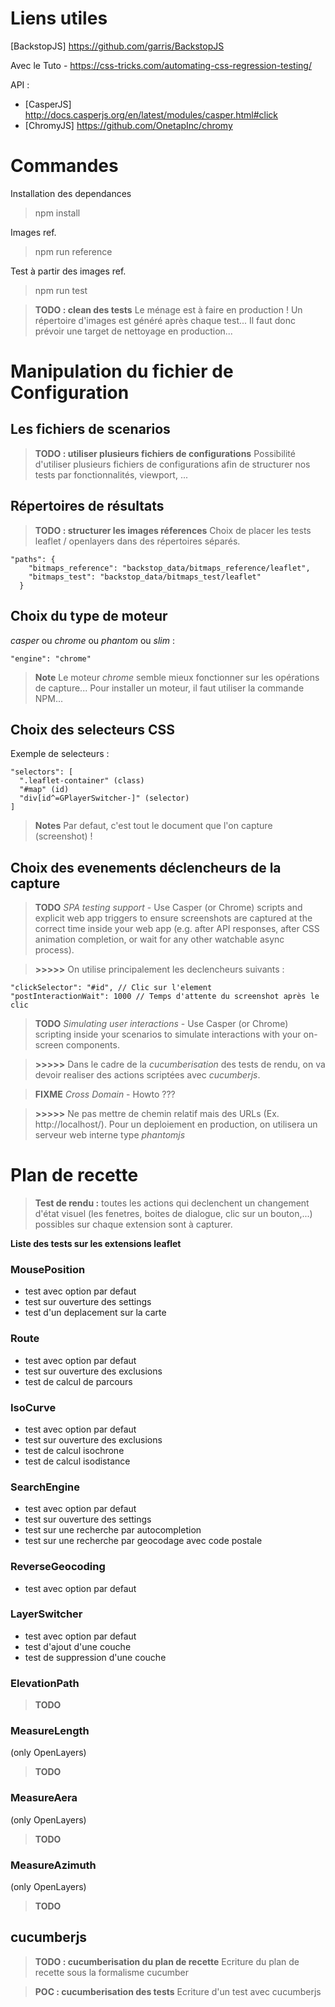 # Liens utiles

[BackstopJS] https://github.com/garris/BackstopJS

Avec le Tuto - https://css-tricks.com/automating-css-regression-testing/

API :
* [CasperJS] http://docs.casperjs.org/en/latest/modules/casper.html#click
* [ChromyJS] https://github.com/OnetapInc/chromy

# Commandes

Installation des dependances
> npm install

Images ref.
> npm run reference

Test à partir des images ref.
> npm run test

> **TODO : clean des tests**
Le ménage est à faire en production !
Un répertoire d'images est généré après chaque test...
Il faut donc prévoir une target de nettoyage en production...

# Manipulation du fichier de Configuration

## Les fichiers de scenarios

> **TODO : utiliser plusieurs fichiers de configurations**
Possibilité d'utiliser plusieurs fichiers de configurations afin de structurer nos tests
par fonctionnalités, viewport, ...

## Répertoires de résultats

> **TODO : structurer les images réferences**
Choix de placer les tests leaflet / openlayers dans des répertoires séparés.

```
"paths": {
    "bitmaps_reference": "backstop_data/bitmaps_reference/leaflet",
    "bitmaps_test": "backstop_data/bitmaps_test/leaflet"
  }
```

## Choix du type de moteur

*casper* ou *chrome* ou *phantom* ou *slim* :
```
"engine": "chrome"
```

> **Note**
Le moteur *chrome* semble mieux fonctionner sur les opérations de capture...
Pour installer un moteur, il faut utiliser la commande NPM...

## Choix des selecteurs CSS

Exemple de selecteurs :
```
"selectors": [
  ".leaflet-container" (class)
  "#map" (id)
  "div[id^=GPlayerSwitcher-]" (selector)
]
```

> **Notes**
Par defaut, c'est tout le document que l'on capture (screenshot) !

## Choix des evenements déclencheurs de la capture

> **TODO**
*SPA testing support* - Use Casper (or Chrome) scripts and explicit web app triggers
 to ensure screenshots are captured at the correct time inside your web app
 (e.g. after API responses, after CSS animation completion, or wait for any other
 watchable async process).

> **>>>>>**
On utilise principalement les declencheurs suivants :
```
"clickSelector": "#id", // Clic sur l'element
"postInteractionWait": 1000 // Temps d'attente du screenshot après le clic
```

> **TODO**
*Simulating user interactions* - Use Casper (or Chrome) scripting inside your
scenarios to simulate interactions with your on-screen components.

> **>>>>>**
Dans le cadre de la *cucumberisation* des tests de rendu, on va devoir realiser
des actions scriptées avec *cucumberjs*.

> **FIXME**
*Cross Domain* - Howto ???

> **>>>>>**
Ne pas mettre de chemin relatif mais des URLs (Ex. http://localhost/).
Pour un deploiement en production, on utilisera un serveur web interne type *phantomjs*

# Plan de recette

> **Test de rendu :**
toutes les actions qui declenchent un changement d'état visuel (les fenetres,
boites de dialogue, clic sur un bouton,...) possibles sur chaque extension sont
à capturer.

**Liste des tests sur les extensions leaflet**

### MousePosition
* test avec option par defaut
* test sur ouverture des settings
* test d'un deplacement sur la carte

### Route
* test avec option par defaut
* test sur ouverture des exclusions
* test de calcul de parcours

### IsoCurve
* test avec option par defaut
* test sur ouverture des exclusions
* test de calcul isochrone
* test de calcul isodistance

### SearchEngine
* test avec option par defaut
* test sur ouverture des settings
* test sur une recherche par autocompletion
* test sur une recherche par geocodage avec code postale

### ReverseGeocoding
* test avec option par defaut

### LayerSwitcher
* test avec option par defaut
* test d'ajout d'une couche
* test de suppression d'une couche

### ElevationPath
> **TODO**

### MeasureLength
(only OpenLayers)
> **TODO**

### MeasureAera
(only OpenLayers)
> **TODO**

### MeasureAzimuth
(only OpenLayers)
> **TODO**


## cucumberjs

> **TODO : cucumberisation du plan de recette**
Ecriture du plan de recette sous la formalisme cucumber


> **POC : cucumberisation des tests**
Ecriture d'un test avec cucumberjs
